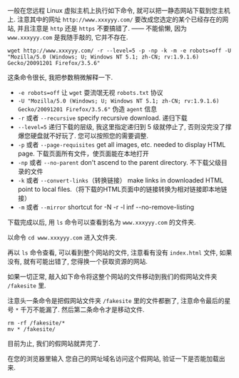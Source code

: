 一般在您远程 Linux 虚拟主机上执行如下命令, 就可以把一静态网站下载到您主机上. 注意其中的网址 `http://www.xxxyyy.com/` 要改成您选定的某个已经存在的网站, 并且注意是 `http` 还是 `https` 不要搞错了. —— 不能偷懒, 因为 `www.xxxyyy.com` 是我随手敲的, 它并不存在.
```
wget http://www.xxxyyy.com/ -r --level=5 -p -np -k -m -e robots=off -U "Mozilla/5.0 (Windows; U; Windows NT 5.1; zh-CN; rv:1.9.1.6) Gecko/20091201 Firefox/3.5.6"
```
这条命令很长, 我把参数稍微解释一下.
- `-e robots=off`  让 `wget` 耍流氓无视 `robots.txt` 协议
- `-U "Mozilla/5.0 (Windows; U; Windows NT 5.1; zh-CN; rv:1.9.1.6) Gecko/20091201 Firefox/3.5.6"` 伪造 `agent` 信息
- `-r` 或者 `--recursive` specify recursive download. 递归下载
- `--level=5` 递归下载的层级, 我这里指定递归到 5 级就停止了, 否则没完没了撑爆您硬盘就不好玩了. 您可以按照您的需要调整.
- `-p` 或者 `--page-requisites` get all images, etc. needed to display HTML page. 下载页面所有文件，使页面能在本地打开
- `-np` 或者 `--no-parent` don't ascend to the parent directory. 不下载父级目录的文件
- `-k` 或者 `--convert-links`（转换链接） make links in downloaded HTML point to local files.（将下载的HTML页面中的链接转换为相对链接即本地链接）
- `-m` 或者 `--mirror`  shortcut for -N -r -l inf --no-remove-listing

下载完成以后, 用 `ls` 命令可以查看到名为 `www.xxxyyy.com` 的文件夹.

以命令 `cd www.xxxyyy.com` 进入文件夹. 

再以 `ls` 命令查看, 可以看到整个网站的文件, 注意看有没有 `index.html` 文件, 如果没有, 就有可能出错了, 您得换一个获取资源的网站.

如果一切正常, 敲入如下命令将这整个网站的文件移动到我们的假网站文件夹 `/fakesite` 里.

注意头一条命令是把假网站文件夹 `/fakesite` 里的文件都删了, 注意命令最后的星号 `*` 千万不能漏了. 然后第二条命令才是移动文件.
```
rm -rf /fakesite/*
mv * /fakesite/
```
目前为止, 我们的假网站就弄完了. 

在您的浏览器里输入 您自己的网址域名访问这个假网站, 验证一下是否能加载出来.
